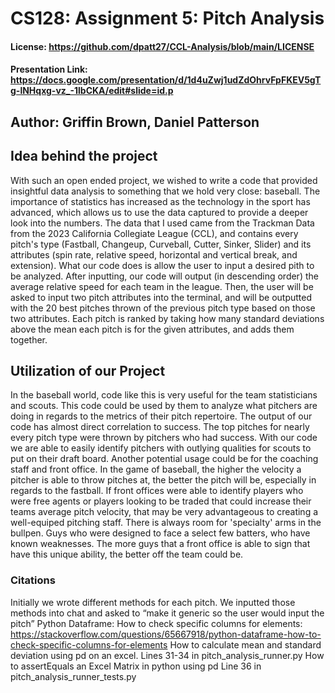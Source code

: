 # CS128: Assignment 5: Pitch Analysis
#### License: https://github.com/dpatt27/CCL-Analysis/blob/main/LICENSE
#### Presentation Link: https://docs.google.com/presentation/d/1d4uZwj1udZdOhrvFpFKEV5gTg-lNHqxg-vz_-1lbCKA/edit#slide=id.p
## Author: Griffin Brown, Daniel Patterson
## Idea behind the project
With such an open ended project, we wished to write a code that provided insightful data analysis to something that we hold very close: baseball. The importance of statistics has increased as the technology in the sport has advanced, which allows us to use the data captured to provide a deeper look into the numbers. The data that I used came from the Trackman Data from the 2023 California Collegiate League (CCL), and contains every pitch's type (Fastball, Changeup, Curveball, Cutter, Sinker, Slider) and its attributes (spin rate, relative speed, horizontal and vertical break, and extension). What our code does is allow the user to input a desired pith to be analyzed. After inputting, our code will output (in descending order) the average relative speed for each team in the league. Then, the user will be asked to input two pitch attributes into the terminal, and will be outputted with the 20 best pitches thrown of the previous pitch type based on those two attributes. Each pitch is ranked by taking how many standard deviations above the mean each pitch is for the given attributes, and adds them together. 
## Utilization of our Project
In the baseball world, code like this is very useful for the team statisticians and scouts. This code could be used by them to analyze what pitchers are doing in regards to the metrics of their pitch repertoire. The output of our code has almost direct correlation to success. The top pitches for nearly every pitch type were thrown by pitchers who had success. With our code we are able to easily identify pitchers with outlying qualities for scouts to put on their draft board. 
Another potential usage could be for the coaching staff and front office. In the game of baseball, the higher the velocity a pitcher is able to throw pitches at, the better the pitch will be, especially in regards to the fastball. If front offices were able to identify players who were free agents or players looking to be traded that could increase their teams average pitch velocity, that may be very advantageous to creating a well-equiped pitching staff. There is always room for 'specialty' arms in the bullpen. Guys who were designed to face a select few batters, who have known weaknesses. The more guys that a front office is able to sign that have this unique ability, the better off the team could be.
### Citations
Initially we wrote different methods for each pitch. We inputted those methods into chat and asked to “make it generic so the user would input the pitch”
Python Dataframe: How to check specific columns for elements: https://stackoverflow.com/questions/65667918/python-dataframe-how-to-check-specific-columns-for-elements
How to calculate mean and standard deviation using pd on an excel.
Lines 31-34 in pitch_analysis_runner.py
How to assertEquals an Excel Matrix in python using pd
Line 36 in pitch_analysis_runner_tests.py
